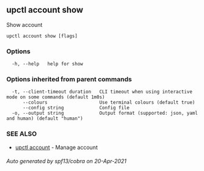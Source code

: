 ## upctl account show

Show account

```
upctl account show [flags]
```

### Options

```
  -h, --help   help for show
```

### Options inherited from parent commands

```
  -t, --client-timeout duration   CLI timeout when using interactive mode on some commands (default 1m0s)
      --colours                   Use terminal colours (default true)
      --config string             Config file
  -o, --output string             Output format (supported: json, yaml and human) (default "human")
```

### SEE ALSO

* [upctl account](upctl_account.md)	 - Manage account

###### Auto generated by spf13/cobra on 20-Apr-2021
